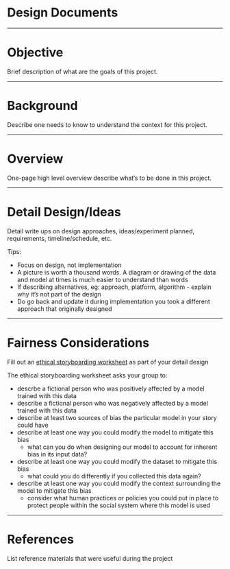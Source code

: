 # Design Documents

---

# Objective
Brief description of what are the goals of this project.

---

# Background
Describe one needs to know to understand the context for this project.

---

# Overview
One-page high level overview describe what’s to be done in this project.

---

# Detail Design/Ideas
Detail write ups on design approaches, ideas/experiment planned, requirements, timeline/schedule, etc.

Tips:
* Focus on design, not implementation
* A picture is worth a thousand words.  A diagram or drawing of the data and model at times is much easier to understand than words
* If describing alternatives, eg: approach, platform, algorithm - explain why it’s not part of the design
* Do go back and update it during implementation you took a different approach that originally designed

---

# Fairness Considerations
Fill out an [ethical storyboarding worksheet](https://docs.google.com/document/d/1DyWrmHpebD9WsROXK3ncC2GTfz90AgMYutkpfDeKwLY/edit) as part of your detail design

The ethical storyboarding worksheet asks your group to:
* descrbe a fictional person who was positively affected by a model trained with this data
* describe a fictional person who was negatively affected by a model trained with this data
* describe at least two sources of bias the particular model in your story could have
* describe at least one way you could modify the model to mitigate this bias
  * what can you do when designing our model to account for inherent bias in its input data?
* describe at least one way you could modify the dataset to mitigate this bias 
  * what could you do differently if you collected this data again? 
* describe at least one way you could modify the context surrounding the model to mitigate this bias
  * consider what human practices or policies you could put in place to protect people within the social system where this model is used

---

# References
List reference materials that were useful during the project
